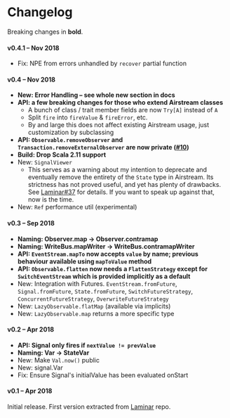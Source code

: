 # Changelog

Breaking changes in **bold**.

#### v0.4.1 – Nov 2018

* Fix: NPE from errors unhandled by `recover` partial function

#### v0.4 – Nov 2018

* **New: Error Handling – see whole new section in docs**
* **API: a few breaking changes for those who extend Airstream classes**
  * A bunch of class / trait member fields are now `Try[A]` instead of `A`
  * Split `fire` into `fireValue` & `fireError`, etc.
  * By and large this does not affect existing Airstream usage, just customization by subclassing
* **API: `Observable.removeObserver` and `Transaction.removeExternalObserver` are now private ([#10](https://github.com/raquo/Airstream/issues/10))**
* **Build: Drop Scala 2.11 support**
* New: `SignalViewer`
  * This serves as a warning about my intention to deprecate and eventually remove the entirety of the `State` type in Airstream. Its strictness has not proved useful, and yet has plenty of drawbacks. See [Laminar#37](https://github.com/raquo/Laminar/issues/37) for details. If you want to speak up against that, now is the time.
* New: `Ref` performance util (experimental)

#### v0.3 – Sep 2018 

* **Naming: Observer.map -> Observer.contramap**
* **Naming: WriteBus.mapWriter -> WriteBus.contramapWriter**
* **API: `EventStream.mapTo` now accepts `value` by name; previous behaviour available using `mapToValue` method**
* **API: `Observable.flatten` now needs a `FlattenStrategy` except for `SwitchEventStream` which is provided implicitly as a default**
* New: Integration with Futures. `EventStream.fromFuture`, `Signal.fromFuture`, `State.fromFuture`, `SwitchFutureStrategy`, `ConcurrentFutureStrategy`, `OverwriteFutureStrategy`
* New: `LazyObservable.flatMap` (available via implicits)
* New: `LazyObservable.map` returns a more specific type

#### v0.2 – Apr 2018

* **API: Signal only fires if `nextValue != prevValue`**
* **Naming: Var -> StateVar**
* New: Make `Val.now()` public
* New: signal.Var
* Fix: Ensure Signal's initialValue has been evaluated onStart

#### v0.1 – Apr 2018

Initial release. First version extracted from [Laminar](https://github.com/raquo/Laminar) repo.
